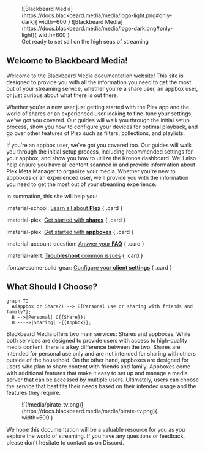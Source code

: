 <figure markdown>
![Blackbeard Media](https://docs.blackbeard.media/media/logo-light.png#only-dark){ width=600 }
![Blackbeard Media](https://docs.blackbeard.media/media/logo-dark.png#only-light){ width=600 }
    <figcaption>Get ready to set sail on the high seas of streaming</figcaption>
</figure>

## Welcome to Blackbeard Media!

Welcome to the Blackbeard Media documentation website! This site is designed to provide you with all the information you need to get the most out of your streaming service, whether you're a share user, an appbox user, or just curious about what there is out there.

Whether you're a new user just getting started with the Plex app and the world of shares or an experienced user looking to fine-tune your settings, we've got you covered. Our guides will walk you through the initial setup process, show you how to configure your devices for optimal playback, and go over other features of Plex such as filters, collections, and playlists.

If you're an appbox user, we've got you covered too. Our guides will walk you through the initial setup process, including recommended settings for your appbox, and show you how to utilize the Kronos dashboard. We'll also help ensure you have all content scanned in and provide information about Plex Meta Manager to organize your media. Whether you're new to appboxes or an experienced user, we'll provide you with the information you need to get the most out of your streaming experience.

In summation, this site will help you:

<div class="grid" markdown>

:material-school: [Learn all about __Plex__](/plex/what-is-plex)
{ .card }

:material-plex: [Get started with __shares__](/shares/getting-started)
{ .card }

:material-plex: [Get started with __appboxes__](/appboxes/getting-started)
{ .card }
    
:material-account-question: [Answer your __FAQ__](/faq)
{ .card }

:material-alert: [__Troubleshoot__ common issues](/troubleshooting)
{ .card }

:fontawesome-solid-gear: [Configure your __client settings__](/clients/other)
{ .card }

</div>

## What Should I Choose?

``` mermaid
graph TD
  A(Appbox or Share?) --> B[Personal use or sharing with friends and family?];
  B -->|Personal| C{{Share}};
  B ---->|Sharing| E{{Appbox}};
```

Blackbeard Media offers two main services: Shares and appboxes. While both services are designed to provide users with access to high-quality media content, there is a key difference between the two. Shares are intended for personal use only and are not intended for sharing with others outside of the household. On the other hand, appboxes are designed for users who plan to share content with friends and family. Appboxes come with additional features that make it easy to set up and manage a media server that can be accessed by multiple users. Ultimately, users can choose the service that best fits their needs based on their intended usage and the features they require. 

<figure markdown>
![(/media/pirate-tv.png)](https://docs.blackbeard.media/media/pirate-tv.png){ width=500 }
    <figcaption></figcaption>
</figure>

We hope this documentation will be a valuable resource for you as you explore the world of streaming. If you have any questions or feedback, please don't hesitate to contact us on Discord.
